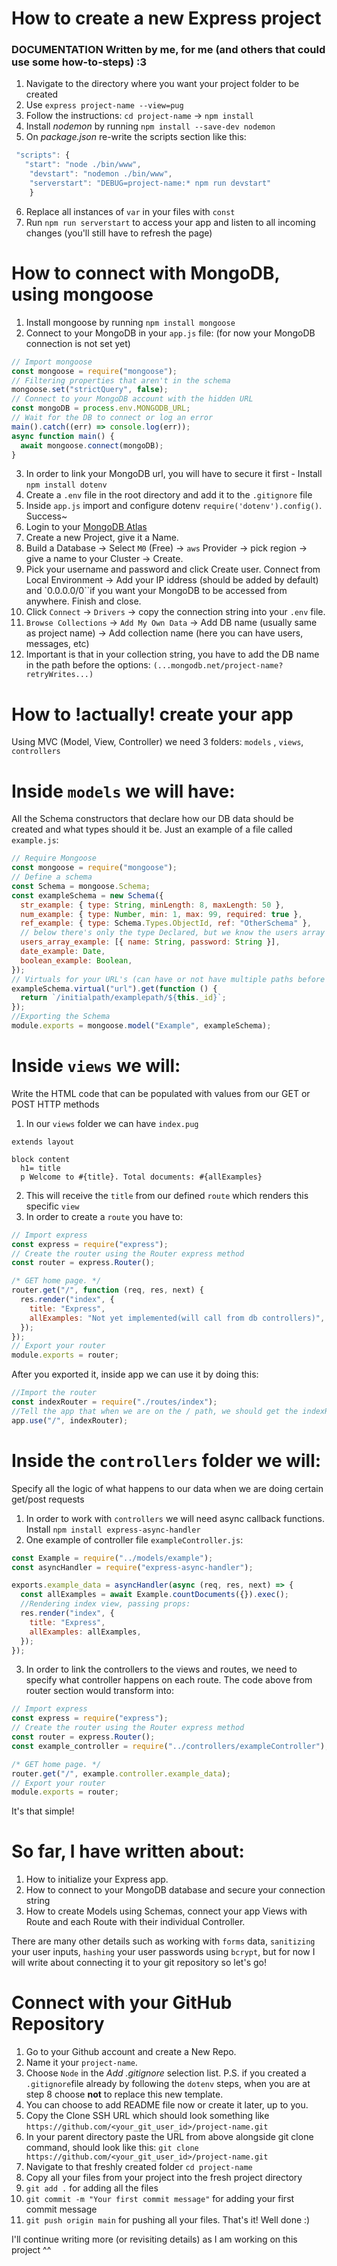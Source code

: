 # How to create a new Express project 

### DOCUMENTATION Written by me, for me (and others that could use some how-to-steps) :3

1. Navigate to the directory where you want your project folder to be created
2. Use `express project-name --view=pug`
3. Follow the instructions: `cd project-name` -> `npm install`
4. Install _nodemon_ by running `npm install --save-dev nodemon`
5. On _package.json_ re-write the scripts section like this:

```javascript
 "scripts": {
   "start": "node ./bin/www",
    "devstart": "nodemon ./bin/www",
    "serverstart": "DEBUG=project-name:* npm run devstart"
    }
```

6. Replace all instances of `var` in your files with `const`
7. Run ``npm run serverstart`` to access your app and listen to all incoming changes (you'll still have to refresh the page)

# How to connect with MongoDB, using mongoose

1. Install mongoose by running `npm install mongoose`
2. Connect to your MongoDB in your `app.js` file: (for now your MongoDB connection is not set yet)

```javascript
// Import mongoose
const mongoose = require("mongoose");
// Filtering properties that aren't in the schema
mongoose.set("strictQuery", false);
// Connect to your MongoDB account with the hidden URL
const mongoDB = process.env.MONGODB_URL;
// Wait for the DB to connect or log an error
main().catch((err) => console.log(err));
async function main() {
  await mongoose.connect(mongoDB);
}
```

3. In order to link your MongoDB url, you will have to secure it first - Install `npm install dotenv`
4. Create a `.env` file in the root directory and add it to the `.gitignore` file
5. Inside `app.js` import and configure dotenv `require('dotenv').config()`. Success~
6. Login to your [MongoDB Atlas](https://cloud.mongodb.com/v2)
7. Create a new Project, give it a Name.
8. Build a Database -> Select `M0` (Free) -> `aws` Provider -> pick region -> give a name to your Cluster -> Create.
9. Pick your username and password and click Create user. Connect from Local Environment -> Add your IP iddress (should be added by default) and `0.0.0.0/0``if you want your MongoDB to be accessed from anywhere. Finish and close.
10. Click `Connect` -> `Drivers` -> copy the connection string into your `.env` file.
11. `Browse Collections` -> `Add My Own Data` -> Add DB name (usually same as project name) -> Add collection name (here you can have users, messages, etc)
12. Important is that in your collection string, you have to add the DB name in the path before the options: `(...mongodb.net/project-name?retryWrites...)`

# How to !actually! create your app
Using MVC (Model, View, Controller) we need 3 folders: `models` , `views`, `controllers`

# Inside `models` we will have: 
All the Schema constructors that declare how our DB data should be created and what types should it be. Just an example of a file called `example.js`:

```javascript
// Require Mongoose
const mongoose = require("mongoose");
// Define a schema
const Schema = mongoose.Schema;
const exampleSchema = new Schema({
  str_example: { type: String, minLength: 8, maxLength: 50 },
  num_example: { type: Number, min: 1, max: 99, required: true },
  ref_example: { type: Schema.Types.ObjectId, ref: "OtherSchema" },
  // below there's only the type Declared, but we know the users array should contain just this kind of data format
  users_array_example: [{ name: String, password: String }],
  date_example: Date,
  boolean_example: Boolean,
});
// Virtuals for your URL's (can have or not have multiple paths before depending on what you need)
exampleSchema.virtual("url").get(function () {
  return `/initialpath/examplepath/${this._id}`;
});
//Exporting the Schema
module.exports = mongoose.model("Example", exampleSchema);
```

# Inside `views` we will:
Write the HTML code that can be populated with values from our GET or POST HTTP methods

1. In our `views` folder we can have `index.pug`

```pug
extends layout

block content
  h1= title
  p Welcome to #{title}. Total documents: #{allExamples}
```

2. This will receive the `title` from our defined `route` which renders this specific `view`
3. In order to create a `route` you have to:

```javascript
// Import express
const express = require("express");
// Create the router using the Router express method
const router = express.Router();

/* GET home page. */
router.get("/", function (req, res, next) {
  res.render("index", {
    title: "Express",
    allExamples: "Not yet implemented(will call from db controllers)",
  });
});
// Export your router
module.exports = router;
```

After you exported it, inside app we can use it by doing this:

```javascript
//Import the router
const indexRouter = require("./routes/index");
//Tell the app that when we are on the / path, we should get the indexRouter
app.use("/", indexRouter);
```

# Inside the `controllers` folder we will:
Specify all the logic of what happens to our data when we are doing certain get/post requests

1. In order to work with `controllers` we will need async callback functions. Install `npm install express-async-handler`
2. One example of controller file `exampleController.js`:

```javascript
const Example = require("../models/example");
const asyncHandler = require("express-async-handler");

exports.example_data = asyncHandler(async (req, res, next) => {
  const allExamples = await Example.countDocuments({}).exec();
  //Rendering index view, passing props:
  res.render("index", {
    title: "Express",
    allExamples: allExamples,
  });
});
```

3. In order to link the controllers to the views and routes, we need to specify what controller happens on each route. The code above from router section would transform into:

```javascript
// Import express
const express = require("express");
// Create the router using the Router express method
const router = express.Router();
const example_controller = require("../controllers/exampleController");

/* GET home page. */
router.get("/", example.controller.example_data);
// Export your router
module.exports = router;
```

It's that simple!

# So far, I have written about:

1. How to initialize your Express app.
2. How to connect to your MongoDB database and secure your connection string
3. How to create Models using Schemas, connect your app Views with Route and each Route with their individual Controller.

There are many other details such as working with `forms` data, `sanitizing` your user inputs, `hashing` your user passwords using `bcrypt`, but for now I will write about connecting it to your git repository so let's go!

# Connect with your GitHub Repository

1. Go to your Github account and create a New Repo.
2. Name it your `project-name`.
3. Choose `Node` in the _Add .gitignore_ selection list. P.S. if you created a `.gitignore`file already by following the `dotenv` steps, when you are at step 8 choose **not** to replace this new template.
4. You can choose to add README file now or create it later, up to you.
5. Copy the Clone SSH URL which should look something like `https://github.com/<your_git_user_id>/project-name.git`
6. In your parent directory paste the URL from above alongside git clone command, should look like this: `git clone https://github.com/<your_git_user_id>/project-name.git`
7. Navigate to that freshly created folder `cd project-name`
8. Copy all your files from your project into the fresh project directory 
9. `git add .` for adding all the files
10. `git commit -m "Your first commit message"` for adding your first commit message
11. `git push origin main` for pushing all your files. That's it! Well done :)

I'll continue writing more (or revisiting details) as I am working on this project ^^